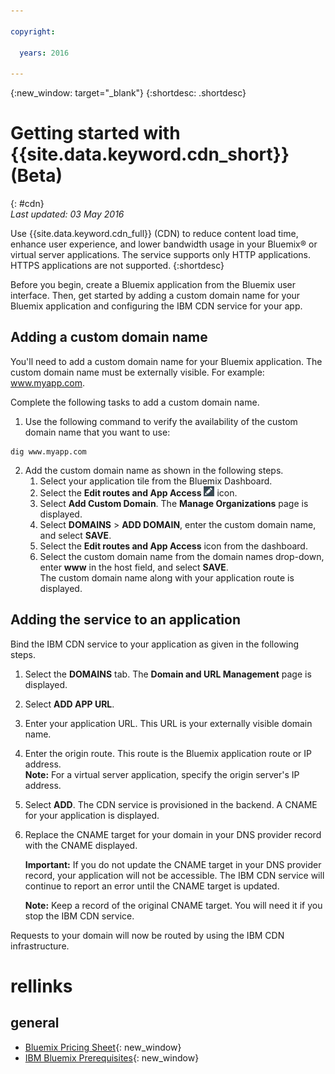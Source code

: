 ```yaml
---

copyright:

  years: 2016

---
```


{:new_window: target="_blank"}
{:shortdesc: .shortdesc}

# Getting started with {{site.data.keyword.cdn_short}} (Beta)
{: #cdn}  
*Last updated: 03 May 2016*  

Use {{site.data.keyword.cdn_full}} (CDN) to reduce content load time, enhance user experience, and lower bandwidth usage in your Bluemix&reg; or virtual server applications. The service supports only HTTP applications. HTTPS applications are not supported. 
{:shortdesc}

Before you begin, create a Bluemix application from the Bluemix user interface. Then, get started by adding a custom domain name for your Bluemix application and configuring the IBM CDN service for your app.

## Adding a custom domain name 

You'll need to add a custom domain name for your Bluemix application. The custom domain name must be externally visible. For example: www.myapp.com. 

Complete the following tasks to add a custom domain name.

1. Use the following command to verify the availability of the custom domain name that you want to use:  
  ```
  dig www.myapp.com
  ```  
2. Add the custom domain name as shown in the following steps.  
	1. Select your application tile from the Bluemix Dashboard.  
	2. Select the **Edit routes and App Access** ![](images/icon.png) icon.  
	3. Select **Add Custom Domain**. The **Manage Organizations** page is displayed.
	4. Select **DOMAINS** > **ADD DOMAIN**, enter the custom domain name, and select **SAVE**.  
	5. Select the **Edit routes and App Access** icon from the dashboard.  
	6. Select the custom domain name from the domain names drop-down, enter **www** in the host field, and select **SAVE**.  
	The custom domain name along with your application route is displayed.  

## Adding the service to an application

Bind the IBM CDN service to your application as given in the following steps.

1. Select the **DOMAINS** tab. The **Domain and URL Management** page is displayed.  
2. Select **ADD APP URL**.  
3. Enter your application URL. This URL is your externally visible domain name.  
4. Enter the origin route. This route is the Bluemix application route or IP address.  
**Note:** For a virtual server application, specify the origin server's IP address.  
5. Select **ADD**. The CDN service is provisioned in the backend. A CNAME for your application is displayed.  
6. Replace the CNAME target for your domain in your DNS provider record with the CNAME displayed.  

	**Important:** If you do not update the CNAME target in your DNS provider record, your application will not be accessible. The IBM CDN service will continue to report an error until the CNAME target is updated.

	**Note:** Keep a record of the original CNAME target. You will need it if you stop the IBM CDN service.

Requests to your domain will now be routed by using the IBM CDN infrastructure.

# rellinks
## general 
* [Bluemix Pricing Sheet](https://console.ng.bluemix.net/pricing/){: new_window}
* [IBM Bluemix Prerequisites](https://developer.ibm.com/bluemix/support/#prereqs){: new_window}
